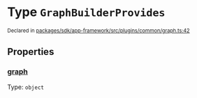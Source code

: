 # Type `GraphBuilderProvides`
<sub>Declared in [packages/sdk/app-framework/src/plugins/common/graph.ts:42](https://github.com/dxos/dxos/blob/52455dba3/packages/sdk/app-framework/src/plugins/common/graph.ts#L42)</sub>




## Properties
### [graph](https://github.com/dxos/dxos/blob/52455dba3/packages/sdk/app-framework/src/plugins/common/graph.ts#L43)
Type: <code>object</code>





